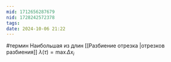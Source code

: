 ```yaml
---
mid: 1712656287679
nid: 1728242572378
tags: 
date: 2024-10-06 21:22
---
```

#термин
Наибольшая из длин [[Разбиение отрезка |отрезков разбиения]] $\lambda(\tau) = \max{\Delta x_i}$